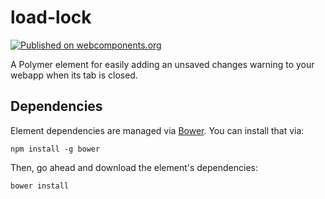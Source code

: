 # load-lock

[![Published on webcomponents.org](https://img.shields.io/badge/webcomponents.org-published-blue.svg)](https://beta.webcomponents.org/element/zacharytamas/load-lock)

A Polymer element for easily adding an unsaved changes warning to your webapp when its tab is closed.

## Dependencies

Element dependencies are managed via [Bower](http://bower.io/). You can
install that via:

    npm install -g bower

Then, go ahead and download the element's dependencies:

    bower install
